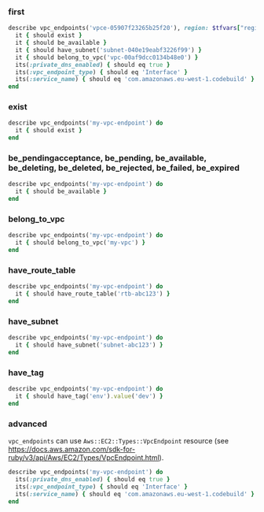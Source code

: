 ### first

```ruby
describe vpc_endpoints('vpce-05907f23265b25f20'), region: $tfvars["region"]["value"] do
  it { should exist }
  it { should be_available }
  it { should have_subnet('subnet-040e19eabf3226f99') }
  it { should belong_to_vpc('vpc-00af9dcc0134b48e0') }
  its(:private_dns_enabled) { should eq true }
  its(:vpc_endpoint_type) { should eq 'Interface' }
  its(:service_name) { should eq 'com.amazonaws.eu-west-1.codebuild' }
end
```

### exist

```ruby
describe vpc_endpoints('my-vpc-endpoint') do
  it { should exist }
end
```

### be_pendingacceptance, be_pending, be_available, be_deleting, be_deleted, be_rejected, be_failed, be_expired

```ruby
describe vpc_endpoints('my-vpc-endpoint') do
  it { should be_available }
end
```

### belong_to_vpc

```ruby
describe vpc_endpoints('my-vpc-endpoint') do
  it { should belong_to_vpc('my-vpc') }
end
```

### have_route_table

```ruby
describe vpc_endpoints('my-vpc-endpoint') do
  it { should have_route_table('rtb-abc123') }
end
```

### have_subnet

```ruby
describe vpc_endpoints('my-vpc-endpoint') do
  it { should have_subnet('subnet-abc123') }
end
```

### have_tag

```ruby
describe vpc_endpoints('my-vpc-endpoint') do
  it { should have_tag('env').value('dev') }
end
```

### advanced

`vpc_endpoints` can use `Aws::EC2::Types::VpcEndpoint` resource (see https://docs.aws.amazon.com/sdk-for-ruby/v3/api/Aws/EC2/Types/VpcEndpoint.html).

```ruby
describe vpc_endpoints('my-vpc-endpoint') do
  its(:private_dns_enabled) { should eq true }
  its(:vpc_endpoint_type) { should eq 'Interface' }
  its(:service_name) { should eq 'com.amazonaws.eu-west-1.codebuild' }
end
```

